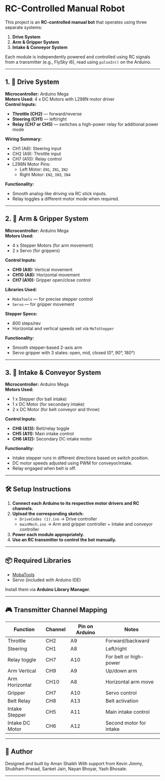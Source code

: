 # RC-Controlled Manual Robot

This project is an **RC-controlled manual bot** that operates using three separate systems:

1. **Drive System**  
2. **Arm & Gripper System**  
3. **Intake & Conveyor System**

Each module is independently powered and controlled using RC signals from a transmitter (e.g., FlySky i6), read using `pulseIn()` on the Arduino.

---

## 1. 🚗 Drive System

**Microcontroller:** Arduino Mega  
**Motors Used:** 4 x DC Motors with L298N motor driver  
**Control Inputs:**  
- **Throttle (CH2)** — forward/reverse  
- **Steering (CH1)** — left/right  
- **Relay (CH7 or CH5)** — switches a high-power relay for additional power mode

**Wiring Summary:**
- CH1 (A8): Steering input
- CH2 (A9): Throttle input
- CH7 (A10): Relay control
- L298N Motor Pins:
  - Left Motor: `EN1`, `IN1`, `IN2`
  - Right Motor: `EN2`, `IN3`, `IN4`

**Functionality:**
- Smooth analog-like driving via RC stick inputs.
- Relay toggles a different motor mode when required.

---

## 2. 🤖 Arm & Gripper System

**Microcontroller:** Arduino Mega  
**Motors Used:**
- 4 x Stepper Motors (for arm movement)
- 2 x Servo (for grippers)

**Control Inputs:**  
- **CH9 (A9):** Vertical movement  
- **CH10 (A8):** Horizontal movement  
- **CH7 (A10):** Gripper open/close control

**Libraries Used:**
- `MobaTools` — for precise stepper control
- `Servo` — for gripper movement

**Stepper Specs:**
- 800 steps/rev
- Horizontal and vertical speeds set via `MoToStepper`

**Functionality:**
- Smooth stepper-based 2-axis arm
- Servo gripper with 3 states: open, mid, closed (0°, 90°, 180°)

---

## 3. 🎯 Intake & Conveyor System

**Microcontroller:** Arduino Mega  
**Motors Used:**
- 1 x Stepper (for ball intake)
- 1 x DC Motor (for secondary intake)
- 2 x DC Motor (for belt conveyor and throw)

**Control Inputs:**
- **CH8 (A13):** Belt/relay toggle
- **CH5 (A11):** Main intake control
- **CH6 (A12):** Secondary DC intake motor

**Functionality:**
- Intake stepper runs in different directions based on switch position.
- DC motor speeds adjusted using PWM for conveyor/intake.
- Relay engaged when belt is off.

---

## 🛠️ Setup Instructions

1. **Connect each Arduino to its respective motor drivers and RC channels.**
2. **Upload the corresponding sketch:**
   - `DriveCodes (1).ino` → Drive controller
   - `mainMech.ino` → Arm and gripper controller + Intake and conveyor controller
3. **Power each module appropriately.**
4. **Use an RC transmitter to control the bot manually.**

---

## 📦 Required Libraries

- [MobaTools](https://github.com/MicroBahner/MobaTools)
- Servo (included with Arduino IDE)

Install them via **Arduino Library Manager**.

---

## 🎮 Transmitter Channel Mapping

| Function         | Channel | Pin on Arduino | Notes                 |
|------------------|---------|----------------|------------------------|
| Throttle         | CH2     | A9             | Forward/backward       |
| Steering         | CH1     | A8             | Left/right             |
| Relay toggle     | CH7     | A10            | For belt or high-power |
| Arm Vertical     | CH9     | A9             | Up/down arm            |
| Arm Horizontal   | CH10    | A8             | Horizontal arm move    |
| Gripper          | CH7     | A10            | Servo control          |
| Belt Relay       | CH8     | A13            | Belt activation        |
| Intake Stepper   | CH5     | A11            | Main intake control    |
| Intake DC Motor  | CH6     | A12            | Second motor for intake|

---

## 👤 Author

Designed and built by Aman Shaikh
With support from Kevin Jimmy, Shubham Prasad, Sanket Jain, Nayan Bhoyar, Yash Bhosale.

---
